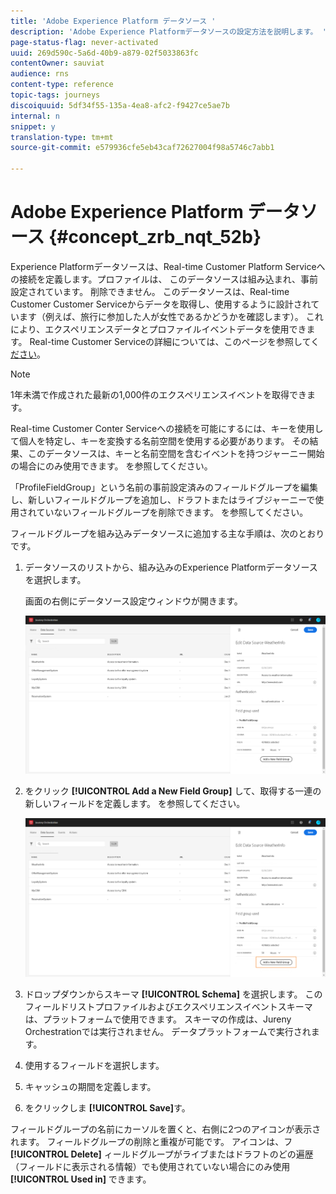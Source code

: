 ```yaml
---
title: 'Adobe Experience Platform データソース '
description: 'Adobe Experience Platformデータソースの設定方法を説明します。 '
page-status-flag: never-activated
uuid: 269d590c-5a6d-40b9-a879-02f5033863fc
contentOwner: sauviat
audience: rns
content-type: reference
topic-tags: journeys
discoiquuid: 5df34f55-135a-4ea8-afc2-f9427ce5ae7b
internal: n
snippet: y
translation-type: tm+mt
source-git-commit: e579936cfe5eb43caf72627004f98a5746c7abb1

---
```



# Adobe Experience Platform データソース {#concept_zrb_nqt_52b}

Experience Platformデータソースは、Real-time Customer Platform Serviceへの接続を定義します。プロファイルは、 このデータソースは組み込まれ、事前設定されています。 削除できません。 このデータソースは、Real-time Customer Customer Serviceからデータを取得し、使用するように設計されています（例えば、旅行に参加した人が女性であるかどうかを確認します）。 これにより、エクスペリエンスデータとプロファイルイベントデータを使用できます。 Real-time Customer Serviceの詳細については、このページを参照してく [ださい](https://docs.adobe.com/content/help/en/experience-platform/profile/home.html)。

>[!NOTE]
>
>1年未満で作成された最新の1,000件のエクスペリエンスイベントを取得できます。

Real-time Customer Conter Serviceへの接続を可能にするには、キーを使用して個人を特定し、キーを変換する名前空間を使用する必要があります。 その結果、このデータソースは、キーと名前空間を含むイベントを持つジャーニー開始の場合にのみ使用できます。 [](../building-journeys/journey.md)を参照してください。

「ProfileFieldGroup」という名前の事前設定済みのフィールドグループを編集し、新しいフィールドグループを追加し、ドラフトまたはライブジャーニーで使用されていないフィールドグループを削除できます。 [](../datasource/field-groups.md)を参照してください。

フィールドグループを組み込みデータソースに追加する主な手順は、次のとおりです。

1. データソースのリストから、組み込みのExperience Platformデータソースを選択します。

   画面の右側にデータソース設定ウィンドウが開きます。

   ![](../assets/journey23.png)

1. をクリック **[!UICONTROL Add a New Field Group]** して、取得する一連の新しいフィールドを定義します。 [](../datasource/field-groups.md)を参照してください。

   ![](../assets/journey24.png)

1. ドロップダウンからスキーマ **[!UICONTROL Schema]** を選択します。 このフィールドリストプロファイルおよびエクスペリエンスイベントスキーマは、プラットフォームで使用できます。 スキーマの作成は、Jureny Orchestrationでは実行されません。 データプラットフォームで実行されます。
1. 使用するフィールドを選択します。
1. キャッシュの期間を定義します。
1. をクリックしま **[!UICONTROL Save]**&#x200B;す。

フィールドグループの名前にカーソルを置くと、右側に2つのアイコンが表示されます。 フィールドグループの削除と重複が可能です。 アイコンは、フ **[!UICONTROL Delete]** ィールドグループがライブまたはドラフトのどの遍歴（フィールドに表示される情報）でも使用されていない場合にのみ使用 **[!UICONTROL Used in]** できます。
